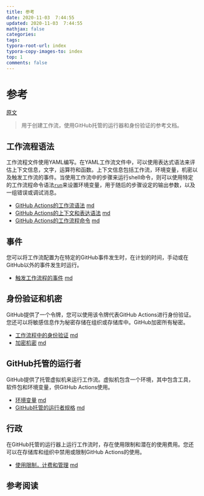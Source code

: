 ```yaml
---
title: 参考
date: 2020-11-03  7:44:55
updated: 2020-11-03  7:44:55
mathjax: false
categories: 
tags:
typora-root-url: index
typora-copy-images-to: index
top: 1
comments: false
---
```



# 参考

[原文](https://docs.github.com/en/free-pro-team@latest/actions/reference)

> 用于创建工作流，使用GitHub托管的运行器和身份验证的参考文档。 



## 工作流程语法

工作流程文件使用YAML编写。在YAML工作流文件中，可以使用表达式语法来评估上下文信息，文字，运算符和函数。上下文信息包括工作流，环境变量，机密以及触发工作流的事件。当使用工作流中的步骤来运行shell命令，则可以使用特定的工作流程命令语法[`run`](https://docs.github.com/en/free-pro-team@latest/actions/reference/workflow-syntax-for-github-actions#jobsjob_idstepsrun)来设置环境变量，用于随后的步骤设定的输出参数，以及一组错误或调试消息。

* [GitHub Actions的工作流语法](https://docs.github.com/en/free-pro-team@latest/actions/reference/workflow-syntax-for-github-actions)   [md](workflow-syntax-for-github-actions.md)
* [GitHub Actions的上下文和表达语法](https://docs.github.com/en/free-pro-team@latest/actions/reference/context-and-expression-syntax-for-github-actions)    [md](context-and-expression-syntax-for-github-actions.md)
* [GitHub Actions的工作流程命令](https://docs.github.com/en/free-pro-team@latest/actions/reference/workflow-commands-for-github-actions)    [md](workflow-commands-for-github-actions.md)

## 事件

您可以将工作流配置为在特定的GitHub事件发生时，在计划的时间，手动或在GitHub以外的事件发生时运行。

* [触发工作流程的事件](https://docs.github.com/en/free-pro-team@latest/actions/reference/events-that-trigger-workflows)   [md](events-that-trigger-workflows.md)

## 身份验证和机密

GitHub提供了一个令牌，您可以使用该令牌代表GitHub Actions进行身份验证。您还可以将敏感信息作为秘密存储在组织或存储库中。GitHub加密所有秘密。

* [工作流程中的身份验证](https://docs.github.com/en/free-pro-team@latest/actions/reference/authentication-in-a-workflow)  [md](authentication-in-a-workflow.md)
* [加密机密](https://docs.github.com/en/free-pro-team@latest/actions/reference/encrypted-secrets)     [md](encrypted-secrets.md)

## GitHub托管的运行者

GitHub提供了托管虚拟机来运行工作流。虚拟机包含一个环境，其中包含工具，软件包和环境变量，供GitHub Actions使用。

* [环境变量](https://docs.github.com/en/free-pro-team@latest/actions/reference/environment-variables)   [md](environment-variables.md)
* [GitHub托管的运行者规格](https://docs.github.com/en/free-pro-team@latest/actions/reference/specifications-for-github-hosted-runners)  [md](specifications-for-github-hosted-runners.md)

## 行政

在GitHub托管的运行器上运行工作流时，存在使用限制和潜在的使用费用。您还可以在存储库和组织中禁用或限制GitHub Actions的使用。

* [使用限制，计费和管理](https://docs.github.com/en/free-pro-team@latest/actions/reference/usage-limits-billing-and-administration)   [md](usage-limits-billing-and-administration.md)



## 参考阅读


